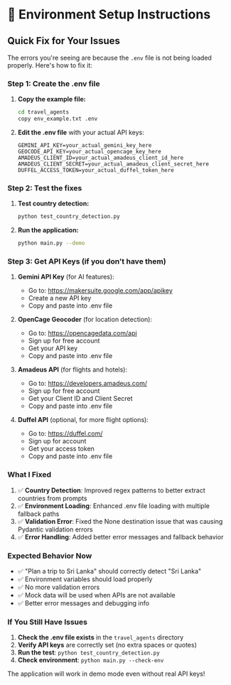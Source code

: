 # 🔧 Environment Setup Instructions

## Quick Fix for Your Issues

The errors you're seeing are because the `.env` file is not being loaded properly. Here's how to fix it:

### Step 1: Create the .env file

1. **Copy the example file:**
   ```bash
   cd travel_agents
   copy env_example.txt .env
   ```

2. **Edit the .env file** with your actual API keys:
   ```env
   GEMINI_API_KEY=your_actual_gemini_key_here
   GEOCODE_API_KEY=your_actual_opencage_key_here
   AMADEUS_CLIENT_ID=your_actual_amadeus_client_id_here
   AMADEUS_CLIENT_SECRET=your_actual_amadeus_client_secret_here
   DUFFEL_ACCESS_TOKEN=your_actual_duffel_token_here
   ```

### Step 2: Test the fixes

1. **Test country detection:**
   ```bash
   python test_country_detection.py
   ```

2. **Run the application:**
   ```bash
   python main.py --demo
   ```

### Step 3: Get API Keys (if you don't have them)

1. **Gemini API Key** (for AI features):
   - Go to: https://makersuite.google.com/app/apikey
   - Create a new API key
   - Copy and paste into .env file

2. **OpenCage Geocoder** (for location detection):
   - Go to: https://opencagedata.com/api
   - Sign up for free account
   - Get your API key
   - Copy and paste into .env file

3. **Amadeus API** (for flights and hotels):
   - Go to: https://developers.amadeus.com/
   - Sign up for free account
   - Get your Client ID and Client Secret
   - Copy and paste into .env file

4. **Duffel API** (optional, for more flight options):
   - Go to: https://duffel.com/
   - Sign up for account
   - Get your access token
   - Copy and paste into .env file

### What I Fixed

1. ✅ **Country Detection**: Improved regex patterns to better extract countries from prompts
2. ✅ **Environment Loading**: Enhanced .env file loading with multiple fallback paths
3. ✅ **Validation Error**: Fixed the None destination issue that was causing Pydantic validation errors
4. ✅ **Error Handling**: Added better error messages and fallback behavior

### Expected Behavior Now

- ✅ "Plan a trip to Sri Lanka" should correctly detect "Sri Lanka"
- ✅ Environment variables should load properly
- ✅ No more validation errors
- ✅ Mock data will be used when APIs are not available
- ✅ Better error messages and debugging info

### If You Still Have Issues

1. **Check the .env file exists** in the `travel_agents` directory
2. **Verify API keys** are correctly set (no extra spaces or quotes)
3. **Run the test**: `python test_country_detection.py`
4. **Check environment**: `python main.py --check-env`

The application will work in demo mode even without real API keys!
